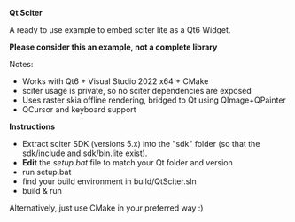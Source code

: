 **Qt Sciter**

A ready to use example to embed sciter lite as a Qt6 Widget.

**Please consider this an example, not a complete library**

Notes:
- Works with Qt6 + Visual Studio 2022 x64 + CMake
- sciter usage is private, so no sciter dependencies are exposed
- Uses raster skia offline rendering, bridged to Qt using QImage+QPainter
- QCursor and keyboard support

**Instructions**

- Extract sciter SDK (versions 5.x) into the "sdk" folder (so that the sdk/include and sdk/bin.lite exist).
- **Edit** the *setup.bat* file to match your Qt folder and version
- run setup.bat
- find your build environment in build/QtSciter.sln
- build & run

Alternatively, just use CMake in your preferred way :)
